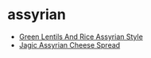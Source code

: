 # assyrian

 * [Green Lentils And Rice Assyrian Style](../index/g/green-lentils-and-rice-assyrian-style.json)
 * [Jagic Assyrian Cheese Spread](../index/j/jagic-assyrian-cheese-spread.json)
